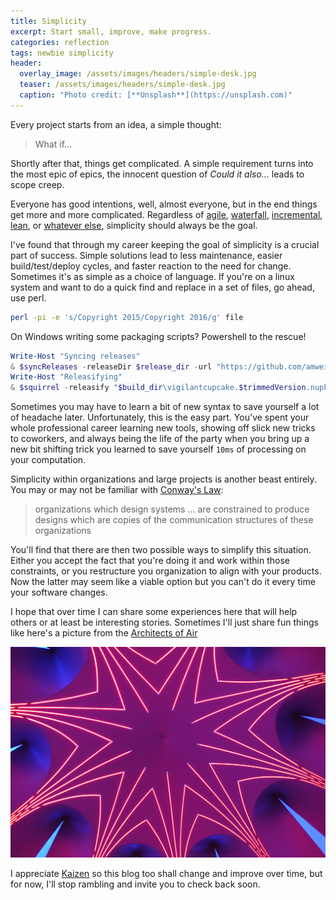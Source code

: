 ```yaml
---
title: Simplicity
excerpt: Start small, improve, make progress.
categories: reflection
tags: newbie simplicity
header:
  overlay_image: /assets/images/headers/simple-desk.jpg
  teaser: /assets/images/headers/simple-desk.jpg
  caption: "Photo credit: [**Unsplash**](https://unsplash.com)"
---
```


Every project starts from an idea, a simple thought:

> What if...

Shortly after that, things get complicated.
A simple requirement turns into the most epic of epics, the innocent
question of _Could it also..._ leads to scope creep.

Everyone has good intentions, well, almost everyone, but in the end things get more and more complicated.
Regardless of [agile](https://en.wikipedia.org/wiki/Agile_software_development), [waterfall](https://en.wikipedia.org/wiki/Waterfall_model), [incremental](https://en.wikipedia.org/wiki/Incremental_build_model), [lean](https://en.wikipedia.org/wiki/Lean_software_development), or [whatever else](http://scottberkun.com/2007/asshole-driven-development/), simplicity should always be the goal.

I've found that through my career keeping the goal of simplicity is a crucial part of success.
Simple solutions lead to less maintenance, easier build/test/deploy cycles, and faster reaction to the need for change.
Sometimes it's as simple as a choice of language. If you're on a linux system and want to do a quick find and replace in a set of files, go ahead, use perl.

```sh
perl -pi -e 's/Copyright 2015/Copyright 2016/g' file
```

On Windows writing some packaging scripts? Powershell to the rescue!

```powershell
Write-Host "Syncing releases"
& $syncReleases -releaseDir $release_dir -url "https://github.com/amweiss/vigilant-cupcake" -token $env:GitHubToken
Write-Host "Releasifying"
& $squirrel -releasify "$build_dir\vigilantcupcake.$trimmedVersion.nupkg" -releaseDir $release_dir -setupIcon "$src_dir\VC2-nobg-whitecake.ico" -n "/a /f $src_dir\vigilant.pfx /p $env:SigningPass"
```

Sometimes you may have to learn a bit of new syntax to save yourself a lot of headache later.
Unfortunately, this is the easy part. You've spent your whole professional career learning new
tools, showing off slick new tricks to coworkers, and always being the life of the party when you
bring up a new bit shifting trick you learned to save yourself `10ms` of processing on your computation.

Simplicity within organizations and large projects is another beast entirely. You may or may not be familiar with
[Conway's Law](https://en.wikipedia.org/wiki/Conway%27s_law):

>organizations which design systems ... are constrained to produce designs which are copies of the communication structures of these organizations

You'll find that there are then two possible ways to simplify this situation.  Either you accept the fact that you're doing it and work within those constraints, or you restructure you organization to align with your products. Now the latter may seem like a viable option but you can't do it every time your software changes.

I hope that over time I can share some experiences here that will help others or at least be interesting stories. Sometimes I'll just share fun things like here's a picture from the [Architects of Air](http://outerharborbuffalo.com/events/event/architects-of-air-4/)

![Architects of Air](/assets/images/photos/architects-of-air.jpg)

I appreciate [Kaizen](https://en.wikipedia.org/wiki/Kaizen) so this blog too shall change and improve over time, but for now, I'll stop rambling and invite you to check back soon.
